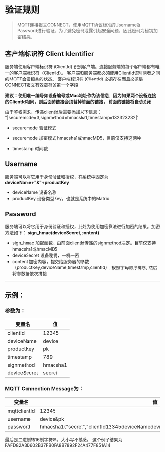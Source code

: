 # 验证规则
>MQTT连接报文CONNECT，使用MQTT协议标准的Username及Password进行验证。为了避免密码泄露引起安全问题，因此密码为秘钥加密结果。

## 客户端标识符 Client Identifier

服务端使用客户端标识符 (ClientId) 识别客户端。连接服务端的每个客户端都有唯一的客户端标识符（ClientId）。
客户端和服务端都必须使用ClientId识别两者之间的MQTT会话相关的状态。
客户端标识符 (ClientId) 必须存在而且必须是CONNECT报文有效载荷的第一个字段

**建议：使用唯一编号如设备编号或Mac地址作为该信息，因为如果两个设备连接的ClientId相同，则后面的链接会顶替掉前面的链接，
前面的链接将自动关闭**

由于鉴权需求，传递clientId后需要添加以下信息：
"|securemode=3,signmethod=hmacsha1,timestamp=132323232|"

* securemode 验证模式

* securemode 加密模式
hmacsha1或hmacMD5，目前仅支持这两种

* timestamp 时间戳

## Username
服务端可以将它用于身份验证和授权，在系统中固定为
**deviceName+"&"+productKey**
* deviceName 设备名称
* productKey 设备类型Key，也就是系统中的Matrix

## Password
服务端可以将它用于身份验证和授权，此处为使用加密算法进行加密的结果。加密方法如下：
**sign_hmac(deviceSecret,content)**
* sign_hmac 加密函数，由前面clientId传递的signmethod决定。目前仅支持hmacsha1或hmacMD5
* deviceSecret 设备秘钥，一机一密
* content 加密内容，提交给服务器的参数（productKey,deviceName,timestamp,clientId）, 按照字母顺序排序, 然后将参数值依次拼接

----

## 示例：
### 参数为：
变量名 | 值
---- | ---
clientId | 12345
deviceName |  device
productKey | pk
timestamp | 789
signmethod | hmacsha1
deviceSecret | secret

### MQTT Connection Message为：
变量名 | 值
---- | ---
mqttclientId | 12345|securemode=3,signmethod=hmacsha1,timestamp=789|
username | device&pk
password | hmacsha1("secret","clientId12345deviceNamedeviceproductKeypktimestamp789").toHexString();  

最后是二进制转16制字符串，大小写不敏感。 这个例子结果为 FAFD82A3D602B37FB0FA8B7892F24A477F851A14
